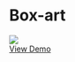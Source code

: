 # Box-art

<a href="https://elastic-engelbart-536de3.netlify.com">
   <img src="https://preview.ibb.co/nH84Q0/kjjgjglkkg.jpg" border="0"/></a>
   <br/>
   <a target='_blank' href='https://elastic-engelbart-536de3.netlify.com'>
    View Demo
</a><br />